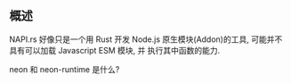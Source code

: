 ## 概述

NAPI.rs 好像只是一个用 Rust 开发 Node.js 原生模块(Addon)的工具, 可能并不具有可以加载 Javascript ESM 模块, 并
执行其中函数的能力.

neon 和 neon-runtime 是什么?
